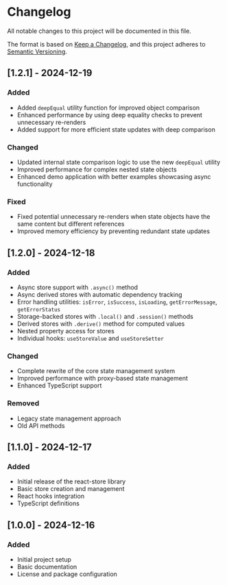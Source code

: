 # Changelog

All notable changes to this project will be documented in this file.

The format is based on [Keep a Changelog](https://keepachangelog.com/en/1.0.0/),
and this project adheres to [Semantic Versioning](https://semver.org/spec/v2.0.0.html).

## [1.2.1] - 2024-12-19

### Added
- Added `deepEqual` utility function for improved object comparison
- Enhanced performance by using deep equality checks to prevent unnecessary re-renders
- Added support for more efficient state updates with deep comparison

### Changed
- Updated internal state comparison logic to use the new `deepEqual` utility
- Improved performance for complex nested state objects
- Enhanced demo application with better examples showcasing async functionality

### Fixed
- Fixed potential unnecessary re-renders when state objects have the same content but different references
- Improved memory efficiency by preventing redundant state updates

## [1.2.0] - 2024-12-18

### Added
- Async store support with `.async()` method
- Async derived stores with automatic dependency tracking
- Error handling utilities: `isError`, `isSuccess`, `isLoading`, `getErrorMessage`, `getErrorStatus`
- Storage-backed stores with `.local()` and `.session()` methods
- Derived stores with `.derive()` method for computed values
- Nested property access for stores
- Individual hooks: `useStoreValue` and `useStoreSetter`

### Changed
- Complete rewrite of the core state management system
- Improved performance with proxy-based state management
- Enhanced TypeScript support

### Removed
- Legacy state management approach
- Old API methods

## [1.1.0] - 2024-12-17

### Added
- Initial release of the react-store library
- Basic store creation and management
- React hooks integration
- TypeScript definitions

## [1.0.0] - 2024-12-16

### Added
- Initial project setup
- Basic documentation
- License and package configuration
